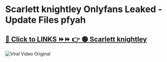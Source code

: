 
 # Scarlett knightley Onlyfans Leaked - Update Files pfyah

## <h2><a href="https://clipsfans.com/Scarlett_knightley&ref=git">🔗 Click to LINKS ⏩⏩ 👉 🟢 Scarlett knightley </a></h2>

<a href="https://clipsfans.com/Scarlett_knightley&ref=git" rel="nofollow" data-target="animated-image.originalLink"><img src="https://i.ibb.co.com/xMMVF88/686577567.gif" alt="Viral Video Original" style="max-width: 100%; display: inline-block;" data-target="animated-image.originalImage"></a>


